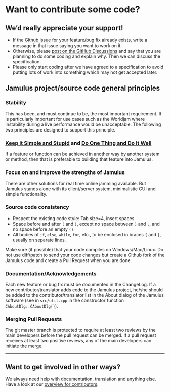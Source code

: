 # Want to contribute some code? 

## We’d really appreciate your support!

- If the [Github issue](https://github.com/jamulussoftware/jamulus/issues) for your feature/bug fix already exists, write a message in that issue saying you want to work on it. 
- Otherwise, please [post on the GitHub Discussions](https://github.com/jamulussoftware/jamulus/discussions) and say that you are planning to do some coding and explain why. Then we can discuss the specification. 
- Please only start coding after we have agreed to a specification to avoid putting lots of work into something which may not get accepted later.

## Jamulus project/source code general principles

### Stability
This has been, and must continue to be, the most important requirement. It is particularly important for use cases such as the Worldjam where instability during a live performance would be unacceptable. The following two principles are designed to support this principle.

### [Keep it Simple and Stupid](https://en.wikipedia.org/wiki/KISS_principle) and [Do One Thing and Do It Well](https://en.wikipedia.org/wiki/Unix_philosophy#Do_One_Thing_and_Do_It_Well)
If a feature or function can be achieved in another way by another system or method, then that is preferable to building that feature into Jamulus. 

### Focus on and improve the strengths of Jamulus
There are other solutions for real time online jamming available. But Jamulus stands alone with its client/server system, minimalistic GUI and simple functionality. 

### Source code consistency
- Respect the existing code style: Tab size=4, insert spaces.
- Space before and after `(` and `)`, except no space between `)` and `;`, and no space before an empty `()`.
- All bodies of `if`, `else`, `while`, `for`, etc., to be enclosed in braces `{` and `}`, usually on separate lines.

Make sure (if possible) that your code compiles on Windows/Mac/Linux.
Do not use diff/patch to send your code changes but create a Github fork of the Jamulus code and create a Pull Request when you are done.

### Documentation/Acknowledgements
Each new feature or bug fix must be documented in the ChangeLog. If a new contributor/translator adds code to the Jamulus project, he/she should be added to the contributor/translator list in the About dialog of the Jamulus software (see in `src/util.cpp` in the constructor function `CAboutDlg::CAboutDlg()`).

### Merging Pull Requests
The git master branch is protected to require at least two reviews by the main developers before the pull request can be merged. If a pull request receives at least two positive reviews, any of the main developers can initiate the merge.

---

## Want to get involved in other ways? 

We always need help with documentation, translation and anything else. Have a look at our [overview for contributors](https://jamulus.io/wiki/Contribution).

